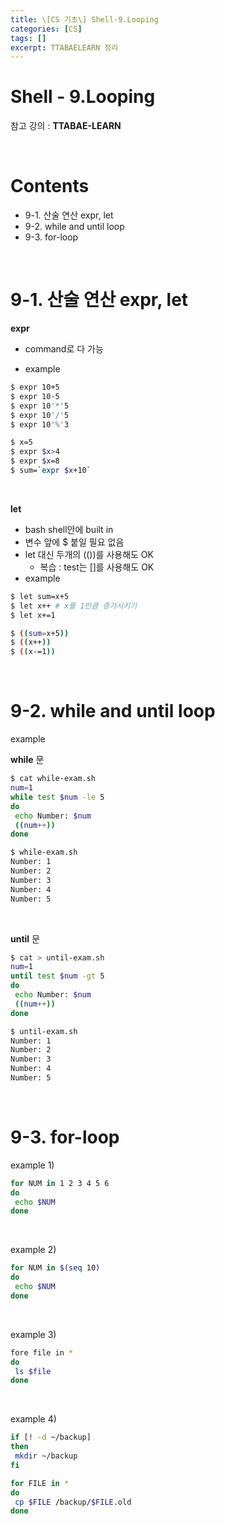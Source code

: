 ```yaml
---
title: \[CS 기초\] Shell-9.Looping
categories: [CS]
tags: []
excerpt: TTABAELEARN 정리
---
```


# Shell - 9.Looping

<script src="https://cdn.mathjax.org/mathjax/latest/MathJax.js?config=TeX-AMS-MML_HTMLorMML" type="text/javascript"></script>

참고 강의 : **TTABAE-LEARN**

<br>

# Contents

- 9-1. 산술 연산 expr, let
- 9-2. while and until loop
- 9-3. for-loop

<br>

# 9-1. 산술 연산 expr, let

**expr**

- command로 다 가능

- example

```bash
$ expr 10+5
$ expr 10-5
$ expr 10'*'5
$ expr 10'/'5
$ expr 10'%'3

$ x=5
$ expr $x>4
$ expr $x=8
$ sum=`expr $x+10`
```

<br>

**let**

- bash shell안에 built in
- 변수 앞에 $ 붙일 필요 없음
- let 대신 두개의 (())를 사용해도 OK
  - 복습 : test는 []를 사용해도 OK
- example

```bash
$ let sum=x+5
$ let x++ # x를 1만큼 증가시키기
$ let x+=1

$ ((sum=x+5))
$ ((x++))
$ ((x-=1))
```

<br>

# 9-2. while and until loop

example

**while** 문

```bash
$ cat while-exam.sh
num=1
while test $num -le 5
do
 echo Number: $num
 ((num++))
done
```

```bash
$ while-exam.sh
Number: 1
Number: 2
Number: 3
Number: 4
Number: 5
```

<br>

**until** 문

```bash
$ cat > until-exam.sh
num=1
until test $num -gt 5
do 
 echo Number: $num
 ((num++))
done
```

```bash
$ until-exam.sh
Number: 1
Number: 2
Number: 3
Number: 4
Number: 5
```

<br>

# 9-3. for-loop

example 1)

```bash
for NUM in 1 2 3 4 5 6
do 
 echo $NUM
done
```

<br>

example 2)

```bash
for NUM in $(seq 10)
do 
 echo $NUM
done
```

<br>

example 3)

```bash
fore file in *
do
 ls $file
done
```

<br>

example 4)

```bash
if [! -d ~/backup]
then
 mkdir ~/backup
fi

for FILE in *
do
 cp $FILE /backup/$FILE.old
done
```

